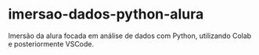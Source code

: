 # imersao-dados-python-alura
Imersão da alura focada em análise de dados com Python, utilizando Colab e posteriormente VSCode.

